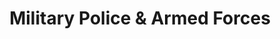 ---
layout: default
title: "Military Police & Armed Forces"
permalink: /military-police-and-armed-forces/
---